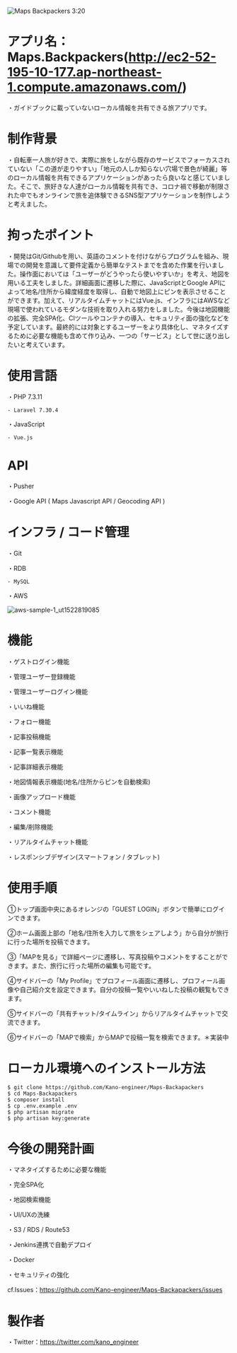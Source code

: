 ![Maps Backpackers 3:20](https://user-images.githubusercontent.com/71540533/111856298-0f88db80-896d-11eb-8c01-e854f965e4c5.gif)

# アプリ名：Maps.Backpackers(http://ec2-52-195-10-177.ap-northeast-1.compute.amazonaws.com/)

・ガイドブックに載っていないローカル情報を共有できる旅アプリです。

# 制作背景

・自転車一人旅が好きで、実際に旅をしながら既存のサービスでフォーカスされていない「この道が走りやすい」「地元の人しか知らない穴場で景色が綺麗」等のローカル情報を共有できるアプリケーションがあったら良いなと感じていました。そこで、旅好きな人達がローカル情報を共有でき、コロナ禍で移動が制限された中でもオンラインで旅を追体験できるSNS型アプリケーションを制作しようと考えました。

# 拘ったポイント

・開発はGit/Githubを用い、英語のコメントを付けながらプログラムを組み、現場での開発を意識して要件定義から簡単なテストまでを含めた作業を行いました。操作面においては「ユーザーがどうやったら使いやすいか」を考え、地図を用いる工夫をしました。詳細画面に遷移した際に、JavaScriptとGoogle APIによって地名/住所から緯度経度を取得し、自動で地図上にピンを表示させることができます。加えて、リアルタイムチャットにはVue.js、インフラにはAWSなど現場で使われているモダンな技術を取り入れる努力をしました。今後は地図機能の拡張、完全SPA化、CIツールやコンテナの導入、セキュリティ面の強化などを予定しています。最終的には対象とするユーザーをより具体化し、マネタイズするために必要な機能も含めて作り込み、一つの「サービス」として世に送り出したいと考えています。

# 使用言語

・PHP 7.3.11

    - Laravel 7.30.4

・JavaScript

    - Vue.js

# API 

・Pusher

・Google API ( Maps Javascript API / Geocoding API )


# インフラ / コード管理

・Git

・RDB

    - MySQL

・AWS

![aws-sample-1_ut1522819085](https://user-images.githubusercontent.com/71540533/109102044-579c5000-776b-11eb-9e0b-e3afb6f0e42e.png)

# 機能

・ゲストログイン機能

・管理ユーザー登録機能

・管理ユーザーログイン機能

・いいね機能

・フォロー機能

・記事投稿機能

・記事一覧表示機能

・記事詳細表示機能

・地図情報表示機能(地名/住所からピンを自動検索)

・画像アップロード機能

・コメント機能

・編集/削除機能

・リアルタイムチャット機能

・レスポンシブデザイン(スマートフォン / タブレット)

# 使用手順
①トップ画面中央にあるオレンジの「GUEST LOGIN」ボタンで簡単にログインできます。

②ホーム画面上部の「地名/住所を入力して旅をシェアしよう」から自分が旅行に行った場所を投稿できます。

③「MAPを見る」で詳細ページに遷移し、写真投稿やコメントをすることができます。また、旅行に行った場所の編集も可能です。

④サイドバーの「My Profile」でプロフィール画面に遷移し、プロフィール画像や自己紹介文を設定できます。自分の投稿一覧やいいねした投稿の観覧もできます。

⑤サイドバーの「共有チャット/タイムライン」からリアルタイムチャットで交流できます。

⑥サイドバーの「MAPで検索」からMAPで投稿一覧を検索できます。＊実装中

# ローカル環境へのインストール方法

    $ git clone https://github.com/Kano-engineer/Maps-Backapackers
    $ cd Maps-Backapackers
    $ composer install
    $ cp .env.example .env
    $ php artisan migrate
    $ php artisan key:generate

# 今後の開発計画

・マネタイズするために必要な機能

・完全SPA化

・地図検索機能

・UI/UXの洗練

・S3 / RDS / Route53

・Jenkins連携で自動デプロイ

・Docker

・セキュリティの強化

cf.Issues：https://github.com/Kano-engineer/Maps-Backapackers/issues

# 製作者

・Twitter：https://twitter.com/kano_engineer
